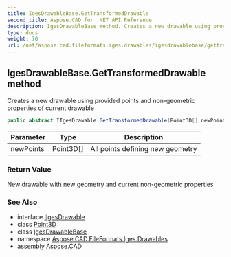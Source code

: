 ```yaml
---
title: IgesDrawableBase.GetTransformedDrawable
second_title: Aspose.CAD for .NET API Reference
description: IgesDrawableBase method. Creates a new drawable using provided points and nongeometric properties of current drawable
type: docs
weight: 70
url: /net/aspose.cad.fileformats.iges.drawables/igesdrawablebase/gettransformeddrawable/
---
```

## IgesDrawableBase.GetTransformedDrawable method

Creates a new drawable using provided points and non-geometric properties of current drawable

```csharp
public abstract IIgesDrawable GetTransformedDrawable(Point3D[] newPoints)
```

| Parameter | Type | Description |
| --- | --- | --- |
| newPoints | Point3D[] | All points defining new geometry |

### Return Value

New drawable with new geometry and current non-geometric properties

### See Also

* interface [IIgesDrawable](../../iigesdrawable/)
* class [Point3D](../../../aspose.cad.primitives/point3d/)
* class [IgesDrawableBase](../)
* namespace [Aspose.CAD.FileFormats.Iges.Drawables](../../../aspose.cad.fileformats.iges.drawables/)
* assembly [Aspose.CAD](../../../)


